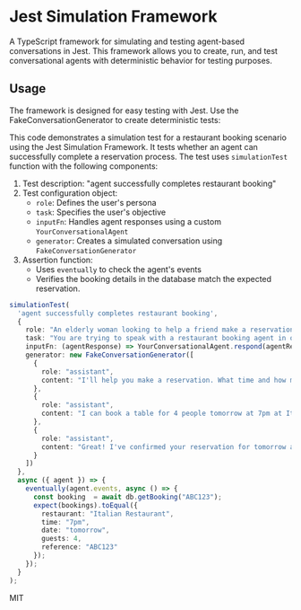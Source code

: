 # Jest Simulation Framework

A TypeScript framework for simulating and testing agent-based conversations in Jest. This framework allows you to create, run, and test conversational agents with deterministic behavior for testing purposes.


## Usage

The framework is designed for easy testing with Jest. Use the FakeConversationGenerator to create deterministic tests:

This code demonstrates a simulation test for a restaurant booking scenario using the Jest Simulation Framework. It tests whether an agent can successfully complete a reservation process. The test uses `simulationTest` function with the following components:

1. Test description: "agent successfully completes restaurant booking"
2. Test configuration object:
   - `role`: Defines the user's persona
   - `task`: Specifies the user's objective
   - `inputFn`: Handles agent responses using a custom `YourConversationalAgent`
   - `generator`: Creates a simulated conversation using `FakeConversationGenerator`
3. Assertion function:
   - Uses `eventually` to check the agent's events
   - Verifies the booking details in the database match the expected reservation.

```typescript
simulationTest(
  'agent successfully completes restaurant booking',
  {
    role: "An elderly woman looking to help a friend make a reservation at Italian Restaurant",
    task: "You are trying to speak with a restaurant booking agent in order to make a reservation.",
    inputFn: (agentResponse) => YourConversationalAgent.respond(agentResponse),
    generator: new FakeConversationGenerator([
      { 
        role: "assistant", 
        content: "I'll help you make a reservation. What time and how many people?" 
      },
      { 
        role: "assistant", 
        content: "I can book a table for 4 people tomorrow at 7pm at Italian Restaurant. Should I proceed with the booking?" 
      },
      { 
        role: "assistant", 
        content: "Great! I've confirmed your reservation for tomorrow at 7pm for 4 people at Italian Restaurant. Your booking reference is #ABC123. Is there anything else you need?" 
      }
    ])
  },
  async ({ agent }) => {
    eventually(agent.events, async () => {
      const booking  = await db.getBooking("ABC123");
      expect(bookings).toEqual({
        restaurant: "Italian Restaurant",
        time: "7pm",
        date: "tomorrow",
        guests: 4,
        reference: "ABC123"
      });
    });
  }
);
```

MIT
